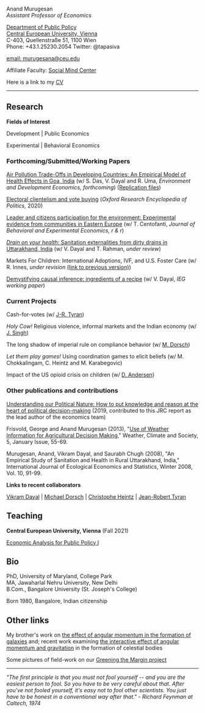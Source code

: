 <!-- Global site tag (gtag.js) - Google Analytics -->
<script async src="https://www.googletagmanager.com/gtag/js?id=UA-162382665-1"></script>
<script>
  window.dataLayer = window.dataLayer || [];
  function gtag(){dataLayer.push(arguments);}
  gtag('js', new Date());

  gtag('config', 'UA-162382665-1');
</script>

Anand Murugesan   
*Assistant Professor of Economics*

[Department of Public Policy](https://people.ceu.edu/anand_murugesan)<br/>
[Central European University, Vienna](https://www.ceu.edu/vienna)<br/>
C-403, Quellenstraße 51, 1100 Wien <br/>
Phone: +43.1.25230.2054
Twitter: @tapasiva


[email: murugesana@ceu.edu](murugesana@ceu.edu)

Affiliate Faculty: [Social Mind Center](https://socialmind.ceu.edu/affiliates)

Here is a link to my [CV](https://www.dropbox.com/s/t2p7hos9ii79tfo/CV_AMurugesan_latest.pdf?dl=0)

---

## Research 

**Fields of Interest**

Development  | Public Economics

Experimental | Behavioral Economics 

### Forthcoming/Submitted/Working Papers 
[Air Pollution Trade-Offs in Developing Countries: An Empirical Model of Health Effects in Goa, India](https://www.doi.org/10.1017/S1355770X21000152) (w/ S. Das, V. Dayal and R. Uma, *Environment and Development Economics, forthcoming*)
([Replication files](https://www.dropbox.com/sh/nbfek922paco3vl/AACi31LUrwKxoVm4ugDoyTR5a?dl=0))

[Electoral clientelism and vote buying](https://oxfordre.com/politics/view/10.1093/acrefore/9780190228637.001.0001/acrefore-9780190228637-e-1334)  (*Oxford Research Encyclopedia of Politics*, 2020)

[Leader and citizens participation for the environment: Experimental evidence from communities in Eastern Europe](https://www.dropbox.com/s/p79trnxo0rhwz6l/LeaderParticipationEnvironment_JBEE_May2021.pdf?dl=0) (w/ T. Centofanti, *Journal of Behavioral and Experimental Economics, r & r*)

[*Drain on your health*: Sanitation externalities from dirty drains in Uttarakhand, India](https://www.dropbox.com/s/ar125scq5r223zx/DrainHealth_SanExt_India_Jun2020.pdf?dl=0) (w/ V. Dayal and T. Rahman, *under review*)

Markets For Children: International Adoptions, IVF, and U.S. Foster Care (w/ R. Innes, *under revision* [(link to previous version)](https://robinnes.weebly.com/uploads/2/9/4/1/29410831/adoptiondraft3_17_16.pdf))

[Demystifying causal inference: ingredients of a recipe](https://www.dropbox.com/s/13fxlc6asavwdaf/demystifycausalinference_ieg_wp393.pdf?dl=0) (w/ V. Dayal, *IEG working paper*)

### Current Projects

Cash-for-votes (w/ [J-R. Tyran](https://homepage.univie.ac.at/jean-robert.tyran/index.html))

*Holy Cow!* Religious violence, informal markets and the Indian economy (w/ [J. Singh](https://www.ashoka.edu.in/page/eco-phdstudents-150))

The long shadow of imperial rule on compliance behavior (w/ [M. Dorsch](https://sites.google.com/view/dorsch/home))

*Let them play games!* Using coordination games to elicit beliefs (w/ M. Chokkalingam, C. Heintz and M. Karabegovic)

Impact of the US opioid crisis on children (w/ [D. Andersen](http://danacandersen.weebly.com/))

### Other publications and contributions

[Understanding our Political Nature: How to put knowledge and reason at the heart of political decision-making](https://www.dropbox.com/s/mfnlj9fru34czms/Understanding-our-political-nature_JRCReport_2019.pdf?dl=0) (2019, contributed to this JRC report as the lead author of the economics team)

Frisvold, George and Anand Murugesan (2013), "[Use of Weather Information for Agricultural Decision Making](https://doi.org/10.1175/WCAS-D-12-00022.1)," Weather, Climate and Society, 5, January Issue, 55-69.

Murugesan, Anand, Vikram Dayal, and Saurabh Chugh (2008), "An Empirical Study of Sanitation and Health in Rural Uttarakhand, India," International Journal of Ecological Economics and Statistics, Winter 2008, Vol. 10, 91-99.

**Links to recent collaborators**


[Vikram Dayal](http://iegindia.org/staffmembers/faculty/detail/3551/3) | [Michael Dorsch](https://sites.google.com/view/dorsch/home) | [Christophe Heintz](https://people.ceu.edu/christophe_heintz) | [Jean-Robert Tyran](https://homepage.univie.ac.at/jean-robert.tyran/index.html) 



## Teaching

**Central European University, Vienna** (Fall 2021)

[Economic Analysis for Public Policy I](https://courses.ceu.edu/courses/2021-2022/economic-analysis-public-policy) 

<!---[Impact Evaluation: Policy Applications with R](https://courses.ceu.edu/courses/2021-2022/impact-evaluation-policy-applications-r)--->


## Bio

PhD, University of Maryland, College Park<br/>
MA, Jawaharlal Nehru University, New Delhi<br/>
B.Com., Bangalore University (St. Joseph's College)<br/>

Born 1980, Bangalore, Indian citizenship

## Other links

My brother's work on [the effect of angular momentum in the formation of galaxies](https://academic.oup.com/mnras/article/483/2/2398/5222687) and; recent work examining [the interactive effect of angular momentum and gravitation](https://arxiv.org/pdf/2006.08103.pdf) in the formation of celestial bodies <br/>

Some pictures of field-work on our [Greening the Margin project](https://tizianacentofanti.wixsite.com/personalwebsite/gallery)

---
*"The first principle is that you must not fool yourself -- and you are the easiest person to fool. So you have to be very careful about that. After you've not fooled yourself, it's easy not to fool other scientists. You just have to be honest in a conventional way after that." - Richard Feynman at Caltech, 1974*



